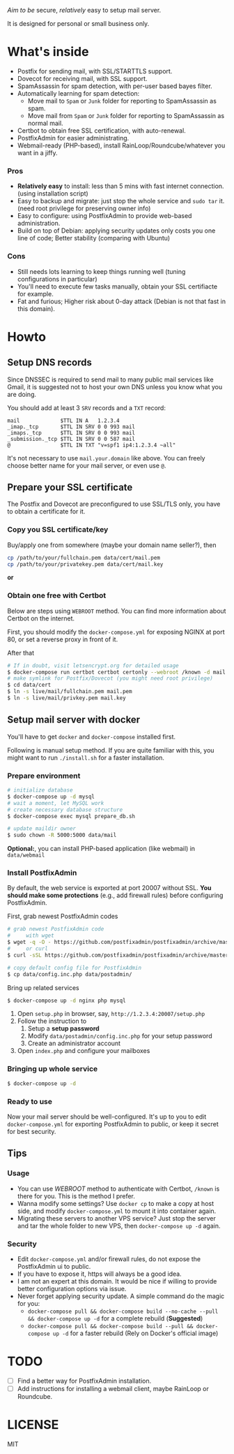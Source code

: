 *Aim to be* secure, *relatively* easy to setup mail server.

It is designed for personal or small business only.

# What's inside

- Postfix for sending mail, with SSL/STARTTLS support.
- Dovecot for receiving mail, with SSL support.
- SpamAssassin for spam detection, with per-user based bayes filter.
- Automatically learning for spam detection:
  * Move mail to `Spam` or `Junk` folder for reporting to SpamAssassin as spam.
  * Move mail from `Spam` or `Junk` folder for reporting to SpamAssassin as normal mail.
- Certbot to obtain free SSL certification, with auto-renewal.
- PostfixAdmin for easier administrating.
- Webmail-ready (PHP-based), install RainLoop/Roundcube/whatever you want in a jiffy.

### Pros

- **Relatively easy** to install: less than 5 mins with fast internet connection. (using installation script)
- Easy to backup and migrate: just stop the whole service and `sudo tar` it. (need root privilege for preserving owner info)
- Easy to configure: using PostfixAdmin to provide web-based administration.
- Build on top of Debian: applying security updates only costs you one line of code; Better stability (comparing with Ubuntu)

### Cons

- Still needs lots learning to keep things running well (tuning configurations in particular)
- You'll need to execute few tasks manually, obtain your SSL certifiacte for example.
- Fat and furious; Higher risk about 0-day attack (Debian is not that fast in this domain).

# Howto

## Setup DNS records

Since DNSSEC is required to send mail to many public mail services like Gmail, it is suggested not to host your own DNS unless you know what you are doing.

You should add at least 3 `SRV` records and a `TXT` record:

```dns
mail             $TTL IN A   1.2.3.4
_imap._tcp       $TTL IN SRV 0 0 993 mail
_imaps._tcp      $TTL IN SRV 0 0 993 mail
_submission._tcp $TTL IN SRV 0 0 587 mail
@                $TTL IN TXT "v=spf1 ip4:1.2.3.4 ~all"
```

It's not necessary to use `mail.your.domain` like above. You can freely choose better name for your mail server, or even use `@`.

## Prepare your SSL certificate

The Postfix and Dovecot are preconfigured to use SSL/TLS only, you have to obtain a certificate for it.

### Copy you SSL certificate/key

Buy/apply one from somewhere (maybe your domain name seller?), then

```sh
cp /path/to/your/fullchain.pem data/cert/mail.pem
cp /path/to/your/privatekey.pem data/cert/mail.key
```

**or**

### Obtain one free with Certbot

Below are steps using `WEBROOT` method. You can find more information about Certbot on the internet.

First, you should modify the `docker-compose.yml` for exposing NGINX at port 80, or set a reverse proxy in front of it.

After that

```sh
# If in doubt, visit letsencrypt.org for detailed usage
$ docker-compose run certbot certbot certonly --webroot /known -d mail.your.domain -d another_host.your.domain --cert-name mail
# make symlink for Postfix/Dovecot (you might need root privilege)
$ cd data/cert
$ ln -s live/mail/fullchain.pem mail.pem
$ ln -s live/mail/privkey.pem mail.key
```

## Setup mail server with docker

You'll have to get `docker` and `docker-compose` installed first.

Following is manual setup method. If you are quite familiar with this, you might want to run `./install.sh` for a faster installation.

### Prepare environment

```sh
# initialize database
$ docker-compose up -d mysql
# wait a moment, let MySQL work
# create necessary database structure
$ docker-compose exec mysql prepare_db.sh

# update maildir owner
$ sudo chown -R 5000:5000 data/mail
```

**Optional:**, you can install PHP-based application (like webmail) in `data/webmail`

### Install PostfixAdmin

By default, the web service is exported at port 20007 without SSL. **You should make some protections** (e.g., add firewall rules) before configuring PostfixAdmin.

First, grab newest PostfixAdmin codes

```sh
# grab newest PostfixAdmin code
#     with wget
$ wget -q -O - https://github.com/postfixadmin/postfixadmin/archive/master.tar.gz | tar zxf - --strip-component 1 -C data/postadmin
#     or curl
$ curl -sSL https://github.com/postfixadmin/postfixadmin/archive/master.tar.gz | tar zxf - --strip-component 1 -C data/postadmin

# copy default config file for PostfixAdmin
$ cp data/config.inc.php data/postadmin/
```

Bring up related services

```sh
$ docker-compose up -d nginx php mysql
```

1. Open `setup.php` in browser, say, `http://1.2.3.4:20007/setup.php`
2. Follow the instruction to
   1. Setup a **setup password**
   2. Modify `data/postadmin/config.inc.php` for your setup password
   3. Create an administrator account
3. Open `index.php` and configure your mailboxes

### Bringing up whole service

```sh
$ docker-compose up -d
```

### Ready to use

Now your mail server should be well-configured. It's up to you to edit `docker-compose.yml` for exporting PostfixAdmin to public, or keep it secret for best security.

## Tips

### Usage

- You can use *WEBROOT* method to authenticate with Certbot, `/known` is there for you. This is the method I prefer.
- Wanna modify some settings? Use `docker cp` to make a copy at host side, and modify `docker-compose.yml` to mount it into container again.
- Migrating these servers to another VPS service? Just stop the server and tar the whole folder to new VPS, then `docker-compose up -d` again.

### Security

- Edit `docker-compose.yml` and/or firewall rules, do not expose the PostfixAdmin ui to public.
- If you have to expose it, https will always be a good idea.
- I am not an expert at this domain. It would be nice if willing to provide better configuration options via issue.
- Never forget applying security update. A simple command do the magic for you:
  * `docker-compose pull && docker-compose build --no-cache --pull && docker-compose up -d` for a complete rebuild (**Suggested**)
  * `docker-compose pull && docker-compose build --pull && docker-compose up -d` for a faster rebuild (Rely on Docker's official image)

# TODO

- [ ] Find a better way for PostfixAdmin installation.
- [ ] Add instructions for installing a webmail client, maybe RainLoop or Roundcube.

# LICENSE

MIT
